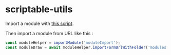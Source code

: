 # scriptable-utils

Import a module with [this script](https://gist.github.com/damienmauchamp/475ca53df1a3d75b0200314ac161ff96).

Then import a module from URL like this :

```javascript
const moduleHelper = importModule('moduleImport');
const moduleDraw = await moduleHelper.importFormUrlWithFolder('modules', 'draw', 'https://raw.githubusercontent.com/damienmauchamp/scriptable-utils/main/draw.js');
```
